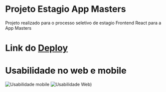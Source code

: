 # Projeto Estagio App Masters
Projeto realizado para o processo seletivo de estagio Frontend React para a App Masters

# Link do [Deploy](https://projeto-estagio-masters.vercel.app/)

# Usabilidade no web e mobile

![Usabilidade mobile](https://github.com/MenotiFilho/projeto-estagio-masters/assets/15065468/3b7430d6-793b-4c6b-9b5b-5c366dd234b1) ![Usabilidade Web)](https://github.com/MenotiFilho/projeto-estagio-masters/assets/15065468/d16b41c8-90f3-418a-aad7-74442798a8bd)







